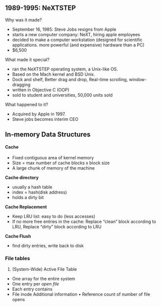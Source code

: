 ## 1989-1995: NeXTSTEP
Why was it made?

- September 16, 1985: Steve Jobs resigns from Apple
- starts a new computer company: NeXT, hiring apple employees
- decided to make a computer workstation (designed for scientific applications. more powerful (and expensive) hardware than a PC)
- $6,500

What made it special?

- ran the NeXTSTEP operating system, a Unix-like OS.
- Based on the Mach kernel and BSD Unix.
- Dock and shelf, Better drag and drop, Real-time scrolling, window-dragging
- written in Objective C (OOP)
- sold to student and universities, 50,000 units sold

What happened to it?

- Acquired by Apple in 1997.
- Steve jobs becomes interim CEO

## In-memory Data Structures
#### Cache 
- Fixed contiguous area of kernel memory 
- Size = max number of cache blocks x block size 
- A large chunk of memory of the machine

**Cache directory**

- usually a hash table 
- index = hash(disk address)
- holds a dirty bit 

**Cache Replacement**

- Keep LRU list: easy to do (less accesses)
- If no more free entries in the cache: Replace “clean” block according to LRU, Replace “dirty” block according to LRU

**Cache Flush**

- find dirty entries, write back to disk

### File tables
1. (System-Wide) Active File Table
- One array for the entire system 
- One entry per _open file_
- Each entry contains 
- File inode Additional information • Reference count of number of file opens